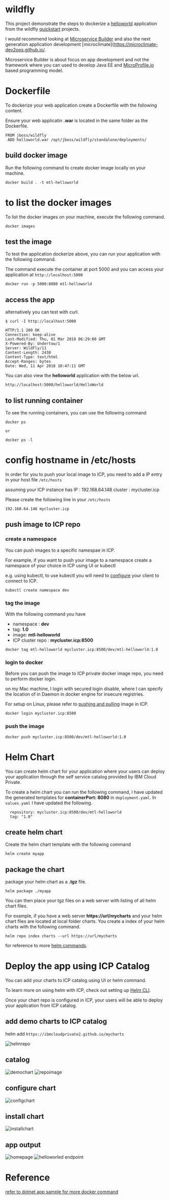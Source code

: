 # wildfly

This project demonstrate the steps to dockerize a [helloworld](https://github.com/wildfly/quickstart/tree/master/helloworld) application from the wildfly [quickstart](https://github.com/wildfly/quickstart) projects.

I would recommend looking at [Microservice Builder](https://www.ibm.com/support/knowledgecenter/en/SS5PWC/index.html) and also the next generation application development [microclimate](https://microclimate-dev2ops.github.io/.

Microservice Builder is about focus on app development and not the framework where you can used to develop Java EE and [MicroProfile.io](http://microprofile.io/) based programming model.

# Dockerfile
To dockerize your web application create a Dockerfile with the following content.

Ensure your web applicatin **.war** is located in the same folder as the Dockerfile.

```
FROM jboss/wildfly
 ADD helloworld.war /opt/jboss/wildfly/standalone/deployments/
```

## build docker image
Run the following command to create docker image locally on your machine.

```
docker build . -t mtl-helloworld
```

# to list the docker images
To list the docker images on your machine, execute the following command.

```
docker images
```

## test the image
To test the application dockerize above, you can run your application with the following command.

The command execute the container at port 5000 and you can access your application at ```http://localhost:5000```

```
docker run -p 5000:8080 mtl-helloworld
```

## access the app
alternatively you can test with curl.
```
$ curl -I http://localhost:5000

HTTP/1.1 200 OK
Connection: keep-alive
Last-Modified: Thu, 01 Mar 2018 06:29:00 GMT
X-Powered-By: Undertow/1
Server: WildFly/11
Content-Length: 2438
Content-Type: text/html
Accept-Ranges: bytes
Date: Wed, 11 Apr 2018 10:47:11 GMT
```

You can also view the **helloworld** application with the below url.

```
http://localhost:5000/helloworld/HelloWorld
```

## to list running container
To see the running containers, you can use the following command

```
docker ps

or 

docker ps -l
```

# config hostname in /etc/hosts
In order for you to push your local image to ICP, you need to add a IP entry in your host file ```/etc/hosts```

assuming your ICP instance has
IP : 192.168.64.148
cluster : mycluster.icp

Please create the following line in your ```/etc/hosts```
```
192.168.64.148 mycluster.icp
```

## push image to ICP repo

### create a namespace
You can push images to a specific namespae in ICP. 

For example, if you want to push your image to a namespace 
create a namespace of your choice in ICP using UI or kubectl

e.g. using kubectl, to use kubectl you will need to [configure](https://www.ibm.com/support/knowledgecenter/en/SSBS6K_2.1.0/manage_cluster/cfc_cli.html) your client to connect to ICP.

```
kubectl create namespace dev
```

### tag the image

With the following command you have
- namespace : **dev**
- tag: **1.0**
- image: **mtl-helloworld**
- ICP cluster repo : **mycluster.icp:8500**

```
docker tag mtl-helloworld mycluster.icp:8500/dev/mtl-helloworld:1.0
```

### login to docker
Before you can push the image to ICP private docker image repo, you need to perform docker login.

on my Mac machine, I login with secured login disable, where I can specify the location of in Daemon in docker engine for insecure registries.

For setup on Linux, please refer to [pushing and pulling](https://www.ibm.com/support/knowledgecenter/en/SSBS6K_2.1.0/manage_images/using_docker_cli.html) image in ICP.

```
docker login mycluster.icp:8500
```

### push the image
```
docker push mycluster.icp:8500/dev/mtl-helloworld:1.0
```

# Helm Chart
You can create helm chart for your application where your users can deploy your application through the self service catalog provided by IBM Cloud Private.

To create a helm chart you can run the following command, I have updated the generated templates for **containerPort: 8080** in ```deployment.yaml```. In ```values.yaml``` I have updated the following.
```  
  repository: mycluster.icp:8500/dev/mtl-helloworld
  tag: "1.0"
```

## create helm chart
Create the helm chart template with the following command
```
helm create myapp
```

## package the chart
package your helm chart as a **.tgz** file.
```
helm package ./myapp
```

You can then place your tgz files on a web server with listing of all helm chart files.

For example, if you have a web server **https://url/mycharts** and your helm chart files are located at local folder charts. You create a index of your helm charts with the following command.

```
helm repo index charts --url https://url/mycharts
```

for reference to more [helm commands](https://docs.helm.sh/helm/#helm).

# Deploy the app using ICP Catalog
You can add your charts to ICP catalog using UI or helm command.

To learn more on using helm with ICP, check out setting up [Helm CLI](https://www.ibm.com/support/knowledgecenter/en/SSBS6K_2.1.0/app_center/create_helm_cli.html).

Once your chart repo is configured in ICP, your users will be able to deploy your application from ICP catalog.

## add demo charts to ICP catalog
helm add ```https://ibmcloudprivate2.github.io/mycharts```

![helmrepo](../master/img/helm-repo.png)

## catalog
![demochart](../master/img/demo-chart.png)
![repoimage](../master/img/repo-image.png)

## configure chart
![configchart](../master/img/configure-chart.png)

## install chart
![installchart](../master/img/install-chart.png)

## app output
![homepage](../master/img/app-homepage.png)
![helloworled endpoint](../master/img/app-helloworld.png)

# Reference

[refer to dotnet app sample for more docker command](https://github.com/ibmcloudprivate2/dotnet/tree/master/samples/sample_aspnetmvc)